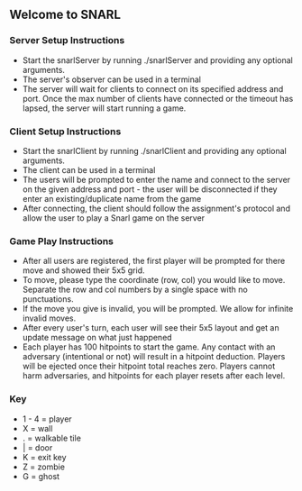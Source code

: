 ## Welcome to SNARL  
### Server Setup Instructions
-   Start the snarlServer by running ./snarlServer and providing any optional arguments.
-   The server's observer can be used in a terminal    
-   The server will wait for clients to connect on its specified address and port. Once the max number of 
    clients have connected or the timeout has lapsed, the server will start running a game.

### Client Setup Instructions
-   Start the snarlClient by running ./snarlClient and providing any optional arguments.
-   The client can be used in a terminal    
-   The users will be prompted to enter the name and connect to the server on the given address and port
        - the user will be disconnected if they enter an existing/duplicate name from the game
-   After connecting, the client should follow the assignment's protocol and allow the user to play a 
    Snarl game on the server
    
### Game Play Instructions

- After all users are registered, the first player will be prompted for there move and showed their 5x5
  grid.
- To move, please type the coordinate (row, col) you would like to move. Separate the row and col 
  numbers by a single space with no punctuations.
- If the move you give is invalid, you will be prompted. We allow for infinite invalid moves.  
- After every user's turn, each user will see their 5x5 layout and get an update message on what just 
happened
- Each player has 100 hitpoints to start the game. Any contact with an adversary (intentional or not) will result in a hitpoint deduction. Players will be ejected once their hitpoint total reaches zero. Players cannot harm adversaries, and hitpoints for each player resets after each level.
  
          
### Key
-   1 - 4 = player
-   X = wall
-   . = walkable tile
-   | = door
-   K = exit key
-   Z = zombie
-   G = ghost
